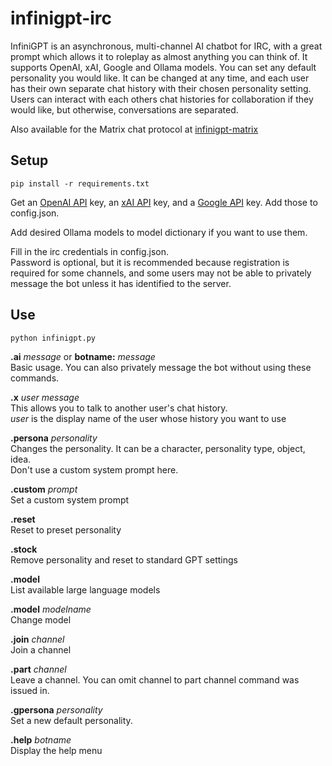 # infinigpt-irc
InfiniGPT is an asynchronous, multi-channel AI chatbot for IRC, with a great prompt which allows it to roleplay as almost anything you can think of.  It supports OpenAI, xAI, Google and Ollama models. You can set any default personality you would like.  It can be changed at any time, and each user has their own separate chat history with their chosen personality setting.  Users can interact with each others chat histories for collaboration if they would like, but otherwise, conversations are separated.  

Also available for the Matrix chat protocol at [infinigpt-matrix](https://github.com/h1ddenpr0cess20/infinigpt-matrix/)

## Setup

```
pip install -r requirements.txt 
```  
Get an [OpenAI API](https://platform.openai.com/signup) key, an [xAI API](https://accounts.x.ai/) key, and a [Google API](https://aistudio.google.com/apikey) key.  Add those to config.json.  

Add desired Ollama models to model dictionary if you want to use them.  

Fill in the irc credentials in config.json.  
Password is optional, but it is recommended because registration is required for some channels, and some users may not be able to privately message the bot unless it has identified to the server.


## Use
```
python infinigpt.py
```  
**.ai** _message_ or **botname:** _message_  
    Basic usage.  You can also privately message the bot without using these commands.
    
**.x** _user_ _message_  
    This allows you to talk to another user's chat history.  
    _user_ is the display name of the user whose history you want to use
     
**.persona** _personality_  
    Changes the personality.  It can be a character, personality type, object, idea.  
    Don't use a custom system prompt here.

**.custom** _prompt_  
    Set a custom system prompt
        
**.reset**  
    Reset to preset personality
    
**.stock**  
    Remove personality and reset to standard GPT settings

**.model**  
    List available large language models

**.model** _modelname_  
    Change model

**.join** _channel_   
    Join a channel

**.part** _channel_   
    Leave a channel.  You can omit channel to part channel command was issued in.

**.gpersona** _personality_  
    Set a new default personality.

**.help** _botname_  
    Display the help menu
